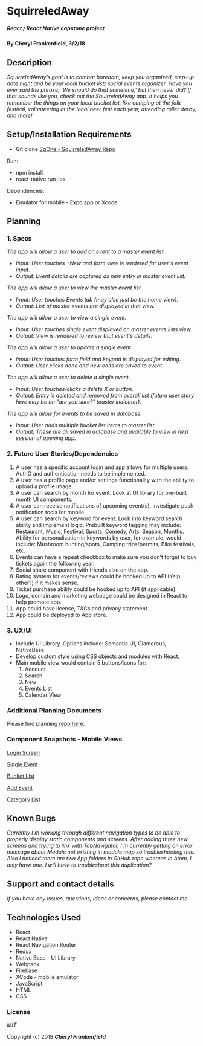 # SquirreledAway

##### React / React Native capstone project  

#### By Cheryl Frankenfield, 3/2/18

## Description

_SquirreledAway’s goal is to combat boredom, keep you organized, step-up date night and be your local bucket list/ social events organizer. Have you ever said the phrase, ‘We should do that sometime,’ but then never did? If that sounds like you, check out the SquirreledAway app. It helps you remember the things on your local bucket list, like camping at the folk festival, volunteering at the local beer fest each year, attending roller derby, and more!_

## Setup/Installation Requirements

* Git clone [SqOne - SquirreledAway Repo](https://github.com/CherylFrankenfield/sqOne.git)

Run:
* npm install
* react-native run-ios

Dependencies:
* Emulator for mobile - Expo app or Xcode

## Planning

### 1. Specs
_The app will allow a user to add an event to a master event list._
* _Input: User touches +New and form view is rendered for user's event input._
* _Output: Event details are captured as new entry in master event list._

_The app will allow a user to view the master event list._
* _Input: User touches Events tab (may also just be the home view)._
* _Output: List of master events are displayed in that view._

_The app will allow a user to view a single event._
* _Input: User touches single event displayed on master events lists view._
* _Output: View is rendered to review that event's details._

_The app will allow a user to update a single event._
* _Input: User touches form field and keypad is displayed for editing._
* _Output: User clicks done and new edits are saved to event._

_The app will allow a user to delete a single event._
* _Input: User touches/clicks a delete X or button._
* _Output: Entry is deleted and removed from overall list (future user story here may be an "are you sure?" toaster indicator)._

_The app will allow for events to be saved in database._
* _Input: User adds multiple bucket list items to master list._
* _Output: These are all saved in database and available to view in next session of opening app._

### 2. Future User Stories/Dependencies

1. A user has a specific account login and app allows for multiple users. AuthO and authentication needs to be implemented.
2. A user has a profile page and/or settings functionality with the ability to upload a profile image.
3. A user can search by month for event. Look at UI library for pre-built month UI components.
4. A user can receive notifications of upcoming event(s). Investigate push notification tools for mobile.
5. A user can search by keyword for event. Look into keyword search ability and implement logic. Prebuilt keyword tagging may include: Restaurant, Music, Festival, Sports, Comedy, Arts, Season, Months. Ability for personalization in keywords by user, for example, would include: Mushroom hunting/spots, Camping trips/permits, Bike festivals, etc.
6. Events can have a repeat checkbox to make sure you don’t forget to buy tickets again the following year.
7. Social share component with friends also on the app.
8. Rating system for events/reviews could be hooked up to API (Yelp, other?) if it makes sense.
9. Ticket purchase ability could be hooked up to API (if applicable).
10. Logo, domain and marketing webpage could be designed in React to help promote app.
11. App could have license, T&Cs and privacy statement.
12. App could be deployed to App store.

### 3. UX/UI
* Include UI Library. Options include: Semantic UI, Glamorous, NativeBase.
* Develop custom style using CSS objects and modules with React.
* Main mobile view would contain 5 buttons/icons for:
  1. Account
  2. Search
  3. New
  4. Events List
  5. Calendar View

### Additional Planning Documents

Please find planning [repo here](https://github.com/CherylFrankenfield/squirreledaway-planning.git).

### Component Snapshots - Mobile Views
[Login Screen]('./Login-screen.png')

[Single Event]('./single-event.png')

[Bucket List]('./bucket-list.png')

[Add Event]('./add-event.png')

[Category List]('./list-by-category.png')

  ## Known Bugs

  _Currently I'm working through different navigation types to be able to properly display static components and screens. After adding three new screens and trying to link with TabNavigator, I'm currently getting an error message about Module not existing in module map so troubleshooting this. Also I noticed there are two App folders in GitHub repo whereas in Atom, I only have one. I will have to troubleshoot this duplication?_

  ## Support and contact details

  _If you have any issues, questions, ideas or concerns, please contact me._

  ## Technologies Used

  * React
  * React Native
  * React Navigation Router
  * Redux
  * Native Base - UI Library
  * Webpack
  * Firebase
  * XCode - mobile emulator
  * JavaScript
  * HTML
  * CSS

  ### License

  *MIT*

  Copyright (c) 2018 **_Cheryl Frankenfield_**
